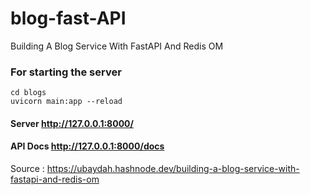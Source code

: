 # blog-fast-API

Building A Blog Service With FastAPI And Redis OM


### For starting the server
```
cd blogs
uvicorn main:app --reload
```

#### Server http://127.0.0.1:8000/
#### API Docs http://127.0.0.1:8000/docs


Source : https://ubaydah.hashnode.dev/building-a-blog-service-with-fastapi-and-redis-om
